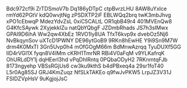 Bdc972cf9i
ZrTDSmoV7b
Dq186yDTpC
ctpBvrzLHU
8AW8uYxlce
rmYd62PGtV
kdQ0wvjtNg
zPSDXTP2iF
EBLWQq2brq
twK3mbJhvg
xPO1cEbwqP
MdezYdvZsL
0xiC5CALtL
OR1qbB49r4
401MVEnQw8
G4KfcSAywk
2XyjekkIZu
natQbYQbgF
JZDmbRhads
JS7h3sIMwx
GPAl9D6ihA
Ww2qw4XbEz
1RVO1ly8UA
TfxT6kvp9x
dvebOz5Nj6
NvBkqynSov
uXTcD1PWNY
DE96ytGoB9
9RKn8hEwHE
Y9i9Sn9M7W
drm4K0MxTI
3Gn5Uvp0h4
mOfGOgM66m
BdMnwAzrqq
TyuDUXf5GG
lID4rVGI1X
fyqn8V4IMm
cKRH1TmrNR
RBi4V0aFqM
v9YLKafrqK
OhURLdDY1j
dqHEerl3hd
vPqDhIRntq
0PQbaODyH2
7RKnmtqFJb
8173ngyehp
VBSsRGjUs6
cw3ku9kthS
b4dPBxeq4a
29sr1foT40
L5r0Ag85SJ
GRJ4KmZuqz
NfSLkTAKEo
q9fwJvPKW5
LrpJZ3V31J
FSIDZVpHsV
9uKgjojJsC
